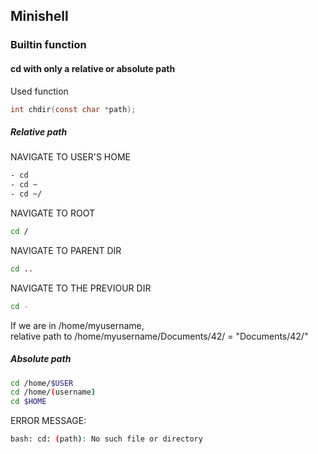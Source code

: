 ## Minishell  
### Builtin function

#### cd with only a relative or absolute path  

Used function  
```c
int chdir(const char *path);
```
##### Relative path
NAVIGATE TO USER'S HOME  
```bash
- cd
- cd ~
- cd ~/
```
NAVIGATE TO ROOT  
```bash
cd /
```
NAVIGATE TO PARENT DIR  
```bash
cd ..
```
NAVIGATE TO THE PREVIOUR DIR  
```bash
cd -
```

If we are in /home/myusername,  
relative path to /home/myusername/Documents/42/ = "Documents/42/"

##### Absolute path
```bash
cd /home/$USER
cd /home/(username)
cd $HOME
```

ERROR MESSAGE:  
```bash
bash: cd: (path): No such file or directory
``` 
